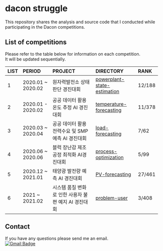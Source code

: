 dacon struggle
=======================================
This repository shares the analysis and source code that I conducted while participating in the Dacon competitions.  

## List of competitions
Please refer to the table below for information on each competition.  
It will be updated sequentially.

|LIST|PERIOD|PROJECT|DIRECTORY|RANK|
|:------------|:------------|:------------|:------------|:------------|
|1|2020.01 ~ 2020.02|원자력발전소 상태 판단 경진대회|[powerplant-state-estimation](https://github.com/mysunk/dacon-struggle/tree/main/powerplant-state-estimation)|12/188|
|2|2020.01 - 2020.02|공공 데이터 활용 온도 추정 AI 경진대회|[temperature-forecasting](https://github.com/mysunk/dacon-struggle/tree/main/temperature-forecasting)|11/378|
|3|2020.03 ~ 2020.04|공공 데이터 활용 전력수요 및 SMP 예측 AI 경진대회|[load-forecasting](https://github.com/mysunk/dacon-struggle/tree/main/load-forecasting)|7/62|
|4|2020.06 ~ 2020.06|블럭 장난감 제조 공정 최적화 AI경진대회|[process-optimization](https://github.com/mysunk/dacon-struggle/tree/main/process-optimization)|5/99|
|5|2020.12 ~ 2021.01|태양광 발전량 예측 AI 경진대회|[PV-forecasting](https://github.com/mysunk/dacon-struggle/tree/main/PV-forecasting)|27/461|
|6|2021 ~ 2021.02|시스템 품질 변화로 인한 사용자 불편 예지 AI 경진대회|[problem-user](https://github.com/mysunk/dacon-lg-user)|3/408|

## Contact
If you have any questions please send me an email.  
[![Gmail Badge](https://img.shields.io/badge/-Gmail-d14836?style=flat-square&logo=Gmail&logoColor=white&link=mailto:pond9816@gmail.com)](mailto:pond9816@gmail.com)
<!--- 
<div align=center>  

[![Gmail Badge](https://img.shields.io/badge/-Gmail-d14836?style=flat-square&logo=Gmail&logoColor=white&link=mailto:pond9816@gmail.com)](mailto:pond9816@gmail.com)  
</div>  
--->

